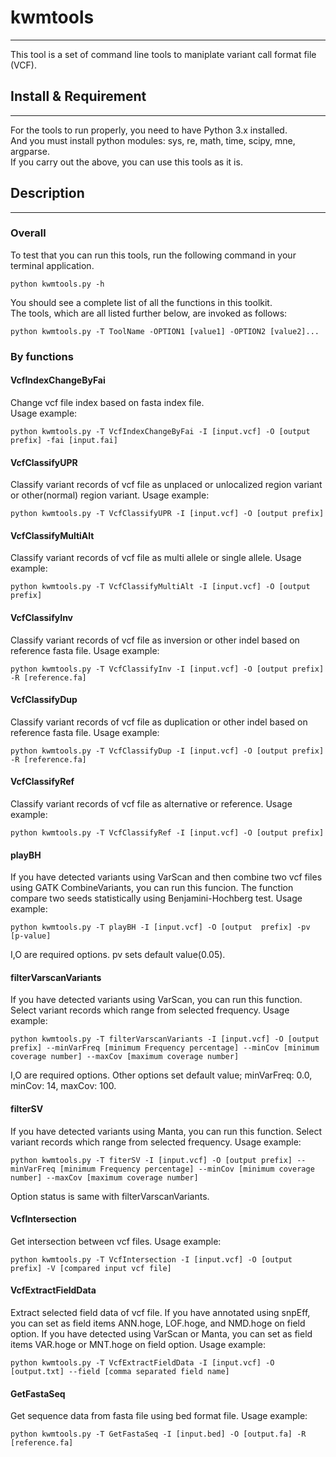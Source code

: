 # kwmtools
----

This tool is a set of command line tools to maniplate variant call format file (VCF).



## Install & Requirement
----



For the tools to run properly, you need to have Python 3.x installed.  
And you must install python modules: sys, re, math, time, scipy, mne, argparse.  
If you carry out the above, you can use this tools as it is.  



## Description
----


### Overall

To test that you can run this tools, run the following command in your terminal application.  
```
python kwmtools.py -h  
```
You should see a complete list of all the functions in this toolkit.  
The tools, which are all listed further below, are invoked as follows:  
```
python kwmtools.py -T ToolName -OPTION1 [value1] -OPTION2 [value2]...  
```
### By functions

#### VcfIndexChangeByFai

Change vcf file index based on fasta index file.  
Usage example:
```
python kwmtools.py -T VcfIndexChangeByFai -I [input.vcf] -O [output prefix] -fai [input.fai]
```
#### VcfClassifyUPR

Classify variant records of vcf file as unplaced or unlocalized region variant or other(normal) region variant.
Usage example:
```
python kwmtools.py -T VcfClassifyUPR -I [input.vcf] -O [output prefix]
```
#### VcfClassifyMultiAlt

Classify variant records of vcf file as multi allele or single allele.
Usage example:
```
python kwmtools.py -T VcfClassifyMultiAlt -I [input.vcf] -O [output prefix]
```
#### VcfClassifyInv

Classify variant records of vcf file as inversion or other indel based on reference fasta file.
Usage example:
```
python kwmtools.py -T VcfClassifyInv -I [input.vcf] -O [output prefix] -R [reference.fa]
```
#### VcfClassifyDup

Classify variant records of vcf file as duplication or other indel based on reference fasta file.
Usage example:
```
python kwmtools.py -T VcfClassifyDup -I [input.vcf] -O [output prefix] -R [reference.fa]
```
#### VcfClassifyRef

Classify variant records of vcf file as alternative or reference.
Usage example:
```
python kwmtools.py -T VcfClassifyRef -I [input.vcf] -O [output prefix]
```
#### playBH

If you have detected variants using VarScan and then combine two vcf files using GATK CombineVariants, you can run this funcion. The function compare two seeds statistically using Benjamini-Hochberg test.
Usage example:
```
python kwmtools.py -T playBH -I [input.vcf] -O [output  prefix] -pv [p-value]
```
I,O are required options. pv sets default value(0.05).

#### filterVarscanVariants

If you have detected variants using VarScan, you can run this function.
Select variant records which range from selected frequency.
Usage example:
```
python kwmtools.py -T filterVarscanVariants -I [input.vcf] -O [output prefix] --minVarFreq [minimum Frequency percentage] --minCov [minimum coverage number] --maxCov [maximum coverage number]
```
I,O are required options. Other options set default value; minVarFreq: 0.0, minCov: 14, maxCov: 100.

#### filterSV

If you have detected variants using Manta, you can run this function.
Select variant records which range from selected frequency.
Usage example:
```
python kwmtools.py -T fiterSV -I [input.vcf] -O [output prefix] --minVarFreq [minimum Frequency percentage] --minCov [minimum coverage number] --maxCov [maximum coverage number]
```
Option status is same with filterVarscanVariants.

#### VcfIntersection

Get intersection between vcf files.
Usage example:
```
python kwmtools.py -T VcfIntersection -I [input.vcf] -O [output prefix] -V [compared input vcf file]
```
#### VcfExtractFieldData

Extract selected field data of vcf file.
If you have annotated using snpEff, you can set as field items ANN.hoge, LOF.hoge, and NMD.hoge on field option.
If you have detected using VarScan or Manta, you can set as field items VAR.hoge or MNT.hoge on field option.
Usage example:
```
python kwmtools.py -T VcfExtractFieldData -I [input.vcf] -O [output.txt] --field [comma separated field name]
```
#### GetFastaSeq

Get sequence data from fasta file using bed format file.
Usage example:
```
python kwmtools.py -T GetFastaSeq -I [input.bed] -O [output.fa] -R [reference.fa]
```
